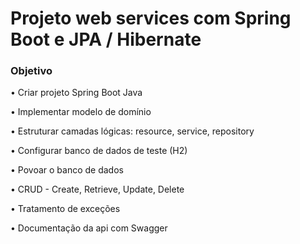 # Projeto web services com Spring Boot e JPA / Hibernate

### Objetivo
• Criar projeto Spring Boot Java

• Implementar modelo de domínio

• Estruturar camadas lógicas: resource, service, repository

• Configurar banco de dados de teste (H2)

• Povoar o banco de dados

• CRUD - Create, Retrieve, Update, Delete

• Tratamento de exceções

• Documentação da api com Swagger